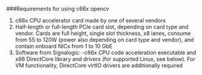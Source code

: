 ###Requirements for using c66x opencv
1. c66x CPU accelerator card made by one of several vendors<br />
2. Half-length or full-length PCIe card slot, depending on card type and vendor. Cards are full height, single slot thickness, x8 lanes, consume from 55 to 120W (power also depending on card type and vendor), and contain onboard NICs from 1 to 10 GbE<br />
3. Software from Signalogic: -c66x CPU code acceleration executable and x86 DirectCore library and drivers (for supported Linux, see below). For VM functionality, DirectCore virtIO drivers are additionally required
